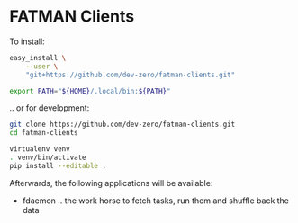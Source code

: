 # FATMAN Clients

To install:

```sh
easy_install \
    --user \
    "git+https://github.com/dev-zero/fatman-clients.git"

export PATH="${HOME}/.local/bin:${PATH}"
```

.. or for development:

```sh
git clone https://github.com/dev-zero/fatman-clients.git
cd fatman-clients

virtualenv venv
. venv/bin/activate
pip install --editable .
```

Afterwards, the following applications will be available:

  * fdaemon .. the work horse to fetch tasks, run them and shuffle back the data
